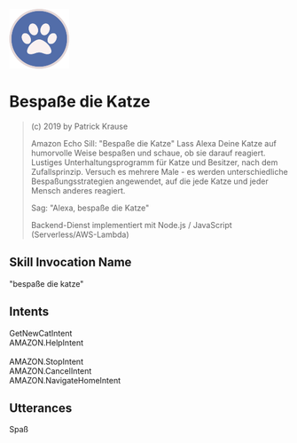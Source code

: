 ![Logo](https://github.com/PKrause79/amazon-echo-katze/blob/master/icons/icon_108_A2Z.png)

# Bespaße die Katze
> (c) 2019 by Patrick Krause
> 
> Amazon Echo Sill: "Bespaße die Katze"
> Lass Alexa Deine Katze auf humorvolle Weise bespaßen und schaue, ob sie darauf reagiert.
> Lustiges Unterhaltungsprogramm für Katze und Besitzer, nach dem Zufallsprinzip. Versuch es mehrere Male - es werden unterschiedliche Bespaßungsstrategien angewendet, auf die jede Katze und jeder Mensch anderes reagiert. 
> 
> Sag: "Alexa, bespaße die Katze"
> 
> Backend-Dienst implementiert mit Node.js / JavaScript (Serverless/AWS-Lambda)

## Skill Invocation Name
"bespaße die katze"

## Intents
GetNewCatIntent<br>
AMAZON.HelpIntent<br>	
AMAZON.StopIntent<br>
AMAZON.CancelIntent<br>
AMAZON.NavigateHomeIntent<br>

## Utterances
Spaß
